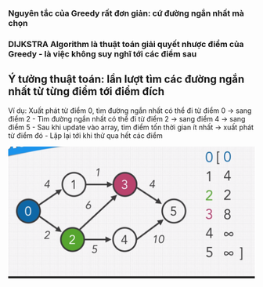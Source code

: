 ### Nguyên tắc của Greedy rất đơn giản: cứ đường ngắn nhất mà chọn

### DIJKSTRA Algorithm là thuật toán giải quyết nhược điểm của Greedy - là việc không suy nghĩ tới các điểm sau

## Ý tưởng thuật toán: lần lượt tìm các đường ngắn nhất từ từng điểm tới điểm đích

Ví dụ: Xuất phát từ điểm 0, tìm đường ngắn nhất có thể đi từ điểm 0 -> sang điểm 2
	- Tìm đường ngắn nhất có thể đi từ điểm 2 -> sang điểm 4 -> sang điểm 5
	- Sau khi update vào array, tìm điểm tốn thời gian ít nhất -> xuất phát từ điểm đó
	- Lặp lại tới khi thử qua hết các điểm


![dijkstra](dijkstra-algorithm.png)